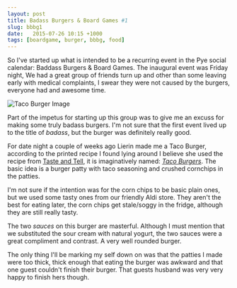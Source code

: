 ```yaml
---
layout: post
title: Badass Burgers & Board Games #1
slug: bbbg1
date:   2015-07-26 10:15 +1000
tags: [boardgame, burger, bbbg, food]
---
```


So I've started up what is intended to be a recurring event in the Pye social 
calendar: Baddass Burgers & Board Games. The inaugural event was Friday night,
We had a great group of friends turn up and other than some leaving early with
medical complaints, I swear they were not caused by the burgers, everyone had
and awesome time.

![Taco Burger Image][3]

Part of the impetus for starting up this group was to give me an excuss for 
making some truly badass burgers. I'm not sure that the first event lived up
to the title of *badass*, but the burger was definitely really good. 

For date night a couple of weeks ago Lierin made me a Taco Burger, according to
the printed recipe I found lying around I believe she used the recipe from 
[Taste and Tell][1], it is imaginatively named: [*Taco Burgers*][2]. The basic
idea is a burger patty with taco seasoning and crushed cornchips in the patties.

I'm not sure if the intention was for the corn chips to be basic plain ones, but
we used some tasty ones from our friendly Aldi store. They aren't the best for 
eating later, the corn chips get stale/soggy in the fridge, although they are 
still really tasty.

The two *sauces* on this burger are masterful. Although I must mention that we
substituted the sour cream with natural yogurt, the two sauces were a great 
compliment and contrast. A very well rounded burger.

The only thing I'll be marking my self down on was that the patties I made were
too thick, thick enough that eating the burger was awkward and that one guest
couldn't finish their burger. That guests husband was very very happy to finish
hers though.

[1]: http://www.tasteandtellblog.com/
[2]: http://www.tasteandtellblog.com/taco-burgers/
[3]: http://cf.tasteandtellblog.com/wp-content/uploads/2013/07/Taco-Burgers-recipe-Taste-and-Tell-1.jpg
